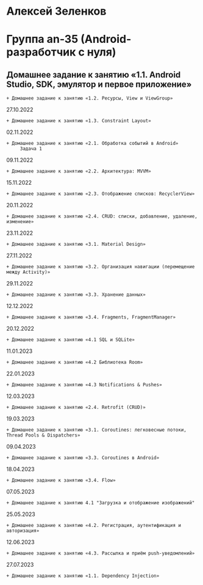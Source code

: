 # Алексей Зеленков
# Группа an-35 (Android-разработчик с нуля)

##   Домашнее задание к занятию «1.1. Android Studio, SDK, эмулятор и первое приложение»
    + Домашнее задание к занятию «1.2. Ресурсы, View и ViewGroup»
27.10.2022

    + Домашнее задание к занятию «1.3. Constraint Layout»
02.11.2022

    + Домашнее задание к занятию «2.1. Обработка событий в Android»
         Задача 1

09.11.2022

    + Домашнее задание к занятию «2.2. Архитектура: MVVM»

15.11.2022

    + Домашнее задание к занятию «2.3. Отображение списков: RecyclerView»

20.11.2022

    + Домашнее задание к занятию «2.4. CRUD: списки, добавление, удаление, изменение»

23.11.2022

    + Домашнее задание к занятию «3.1. Material Design»

27.11.2022

    + Домашнее задание к занятию «3.2. Организация навигации (перемещение между Activity)»

29.11.2022

    + Домашнее задание к занятию «3.3. Хранение данных»

12.12.2022

    + Домашнее задание к занятию «3.4. Fragments, FragmentManager»

20.12.2022

    + Домашнее задание к занятию «4.1 SQL и SQLite»

11.01.2023

    + Домашнее задание к занятию «4.2 Библиотека Room»

22.01.2023

    + Домашнее задание к занятию «4.3 Notifications & Pushes»

12.03.2023

    + Домашнее задание к занятию «2.4. Retrofit (CRUD)»

19.03.2023

    + Домашнее задание к занятию «3.1. Coroutines: легковесные потоки, Thread Pools & Dispatchers»

09.04.2023

    + Домашнее задание к занятию «3.3. Coroutines в Android»

18.04.2023

    + Домашнее задание к занятию «3.4. Flow»

07.05.2023

    + Домашнее задание к занятию 4.1 "Загрузка и отображение изображений"

25.05.2023

    + Домашнее задание к занятию «4.2. Регистрация, аутентификация и авторизация»

12.06.2023

    + Домашнее задание к занятию «4.3. Рассылка и приём push-уведомлений»

27.07.2023

    + Домашнее задание к занятию «1.1. Dependency Injection»